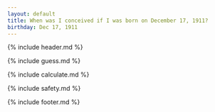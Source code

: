 ```yaml
---
layout: default
title: When was I conceived if I was born on December 17, 1911?
birthday: Dec 17, 1911
---
```


{% include header.md %}

{% include guess.md %}

{% include calculate.md %}

{% include safety.md %}

{% include footer.md %}



